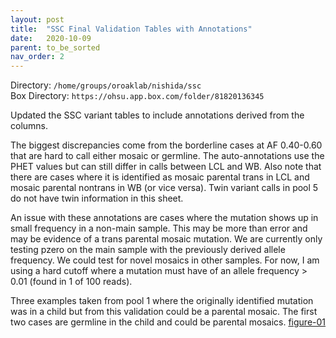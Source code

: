 ```yaml
---
layout: post
title:  "SSC Final Validation Tables with Annotations"
date:   2020-10-09
parent: to_be_sorted
nav_order: 2
---
```


Directory: `/home/groups/oroaklab/nishida/ssc`
<br>Box Directory: `https://ohsu.app.box.com/folder/81820136345`

Updated the SSC variant tables to include annotations derived from the columns.

The biggest discrepancies come from the borderline cases at AF 0.40-0.60 that are hard to call either mosaic or germline. The auto-annotations use the PHET values but can still differ in calls between LCL and WB. Also note that there are cases where it is identified as mosaic parental trans in LCL and mosaic parental nontrans in WB (or vice versa). Twin variant calls in pool 5 do not have twin information in this sheet.

An issue with these annotations are cases where the mutation shows up in small frequency in a non-main sample. This may be more than error and may be evidence of a trans parental mosaic mutation. We are currently only testing pzero on the main sample with the previously derived allele frequency. We could test for novel mosaics in other samples. For now, I am using a hard cutoff where a mutation must have of an allele frequency > 0.01 (found in 1 of 100 reads). 

Three examples taken from pool 1 where the originally identified mutation was in a child but from this validation could be a parental mosaic. The first two cases are germline in the child and could be parental mosaics. [figure-01]

[figure-01]: https://ohsu.app.box.com/file/728529690028